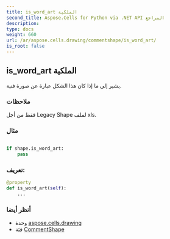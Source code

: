 ```yaml
---
title: is_word_art الملكية
second_title: Aspose.Cells for Python via .NET API المراجع
description:
type: docs
weight: 660
url: /ar/aspose.cells.drawing/commentshape/is_word_art/
is_root: false
---
```

##  is_word_art الملكية

يشير إلى ما إذا كان هذا الشكل عبارة عن صورة فنية.

###  ملاحظات

فقط من أجل Legacy Shape لملف xls.

###  مثال

```python

if shape.is_word_art:
    pass

```
###  تعريف:
```python
@property
def is_word_art(self):
    ...
```

###  أنظر أيضا
* وحدة [aspose.cells.drawing](../../)
* فئة [CommentShape](/cells/python-net/ar/aspose.cells.drawing/commentshape)
